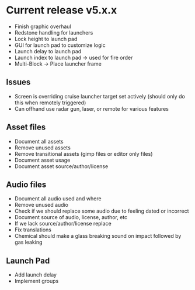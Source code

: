 # Current release v5.x.x

- Finish graphic overhaul
- Redstone handling for launchers
- Lock height to launch pad
- GUI for launch pad to customize logic
- Launch delay to launch pad
- Launch index to launch pad -> used for fire order
- Multi-Block -> Place launcher frame

## Issues

- Screen is overriding cruise launcher target set actively (should only do this when remotely triggered)
- Can offhand use radar gun, laser, or remote for various features

## Asset files

- Document all assets
- Remove unused assets
- Remove transitional assets (gimp files or editor only files)
- Document asset usage
- Document asset source/author/license

## Audio files

- Document all audio used and where
- Remove unused audio
- Check if we should replace some audio due to feeling dated or incorrect
- Document source of audio, license, author, etc
- If we lack source/author/license replace
- Fix translations
- Chemical should make a glass breaking sound on impact followed by gas leaking

## Launch Pad

- Add launch delay
- Implement groups